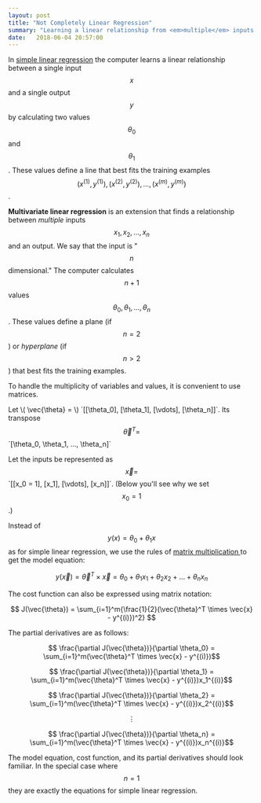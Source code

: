 ```yaml
---
layout: post
title: "Not Completely Linear Regression"
summary: "Learning a linear relationship from <em>multiple</em> inputs to one output."
date:   2018-06-04 20:57:00
---
```


In [simple linear regression](/2018/06/01/linear-regression) the computer
learns a linear relationship between a single input $$ x $$ and a single output
$$ y $$ by calculating two values $$\theta_0$$ and $$\theta_1$$. These values
define a line that best fits the training examples $$(x^{(1)}, y^{(1)}), (x^{(2)}, y^{(2)}), \dots, (x^{(m)}, y^{(m)}) $$.

<span id="multivariate-linear-regression">**Multivariate linear
regression**</span> is an extension that finds a relationship between
_multiple_ inputs $$ x_1, x_2, \dots, x_n $$ and an output. We say that the
input is "$$n$$ dimensional." The computer calculates $$n + 1$$ values
$$\theta_0, \theta_1, ..., \theta_n$$. These values define a plane (if $$ n = 2
$$) or _hyperplane_ (if $$ n > 2 $$) that best fits the training examples.

To handle the multiplicity of variables and values, it is convenient to use
matrices. 

Let \\( \vec{\theta} = \\) \`[[\theta_0], [\theta_1], [\vdots], [\theta_n]]\`.
Its transpose $$ \vec{\theta}^T = $$ \`[\theta_0, \theta_1, ..., \theta_n]\`

Let the inputs be represented as $$ \vec{x} = $$ \`[[x_0 = 1], [x_1], [\vdots], [x_n]]\`. (Below you'll see why we set $$ x_0 = 1$$.) 

Instead of $$ y(x) = \theta_0  + \theta_1x $$ as for simple linear
regression, we use the rules of [matrix
multiplication <i class="fa fa-external-link-alt"></i>](https://en.wikipedia.org/wiki/Matrix_multiplication#Definition) to get the model equation:

$$ y(\vec{x}) = \vec{\theta}^T \times \vec{x} = \theta_0 + \theta_1x_1 + \theta_2x_2 + \dots + \theta_nx_n $$

The cost function can also be expressed using matrix notation:

$$ J(\vec{\theta}) = \sum_{i=1}^m{\frac{1}{2}(\vec{\theta}^T \times \vec{x} - y^{(i)})^2} $$

The partial derivatives are as follows:

$$ \frac{\partial J(\vec{\theta})}{\partial \theta_0} = \sum_{i=1}^m(\vec{\theta}^T \times \vec{x} - y^{(i)})$$

$$ \frac{\partial J(\vec{\theta})}{\partial \theta_1} = \sum_{i=1}^m(\vec{\theta}^T \times \vec{x} - y^{(i)})x_1^{(i)}$$

$$ \frac{\partial J(\vec{\theta})}{\partial \theta_2} = \sum_{i=1}^m(\vec{\theta}^T \times \vec{x} - y^{(i)})x_2^{(i)}$$

$$ \vdots $$

$$ \frac{\partial J(\vec{\theta})}{\partial \theta_n} = \sum_{i=1}^m(\vec{\theta}^T \times \vec{x} - y^{(i)})x_n^{(i)}$$

The model equation, cost function, and its partial derivatives should look familiar. In the special case where $$n = 1$$ they are exactly the equations for simple linear regression.
